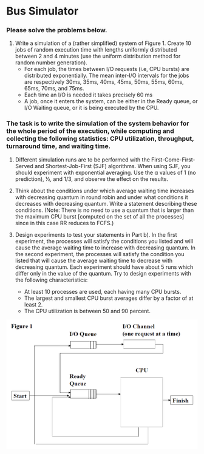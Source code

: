 # Bus Simulator

### Please solve the problems below.


1. Write a simulation of a (rather simplified) system of Figure 1. Create 10 jobs of random execution time with lengths uniformly distributed between 2 and 4 minutes (use the uniform distribution method for random number generation).
    * For each job, the times between I/O requests (i.e, CPU bursts) are distributed exponentially. The mean inter-I/O intervals for the jobs are respectively 30ms, 35ms, 40ms, 45ms, 50ms, 55ms, 60ms, 65ms, 70ms, and 75ms.
    * Each time an I/O is needed it takes precisely 60 ms
    * A job, once it enters the system, can be either in the Ready queue, or I/O Waiting queue, or it is being executed by the CPU.

### The task is to write the simulation of the system behavior for the whole period of the execution, while computing and collecting the following statistics: CPU utilization, throughput, turnaround time, and waiting time.

1. Different simulation runs are to be performed with the First-Come-First-Served and Shortest-Job-First (SJF) algorithms. When using SJF, you should experiment with exponential averaging. Use the α values of 1 (no prediction), ½, and 1/3, and observe the effect on the results.

2. Think about the conditions under which average waiting time increases with decreasing quantum in round robin and under what conditions it decreases with decreasing quantum. Write a statement describing these conditions. (Note: There is no need to use a quantum that is larger than the maximum CPU burst [computed on the set of all the processes] since in this case RR reduces to FCFS.)

3. Design experiments to test your statements in Part b). In the first experiment, the processes will satisfy the conditions you listed and will cause the average waiting time to increase with decreasing quantum. In the second experiment, the processes will satisfy the condition you listed that will cause the average waiting time to decrease with decreasing quantum. Each experiment should have about 5 runs which differ only in the value of the quantum. Try to design experiments with the following characteristics:
    * At least 10 processes are used, each having many CPU bursts.
    * The largest and smallest CPU burst averages differ by a factor of at least 2.
    * The CPU utilization is between 50 and 90 percent.

![](https://github.com/qiyunlu/SIT.CS520.theSimulationProgrammingProject/raw/master/Figure1.png)
